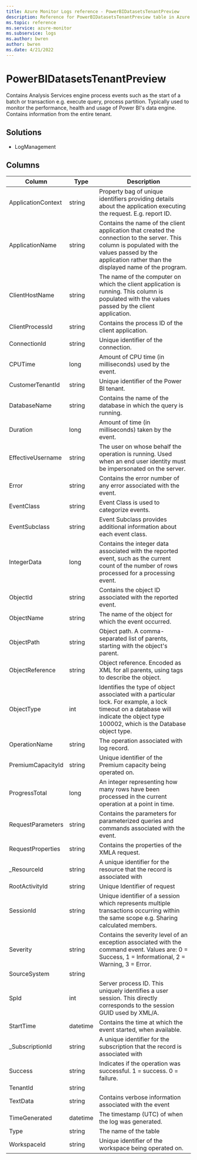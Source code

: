 ```yaml
---
title: Azure Monitor Logs reference - PowerBIDatasetsTenantPreview
description: Reference for PowerBIDatasetsTenantPreview table in Azure Monitor Logs.
ms.topic: reference
ms.service: azure-monitor
ms.subservice: logs
ms.author: bwren
author: bwren
ms.date: 4/21/2022
---
```


# PowerBIDatasetsTenantPreview

 Contains Analysis Services engine process events such as the start of a batch or transaction e.g. execute query, process partition. Typically used to monitor the performance, health and usage of Power BI's data engine. Contains information from the entire tenant.

## Solutions

- LogManagement




## Columns

| Column | Type | Description |
| --- | --- | --- |
| ApplicationContext | string | Property bag of unique identifiers providing details about the application executing the request. E.g. report ID. |
| ApplicationName | string | Contains the name of the client application that created the connection to the server. This column is populated with the values passed by the application rather than the displayed name of the program. |
| ClientHostName | string | The name of the computer on which the client application is running. This column is populated with the values passed by the client application. |
| ClientProcessId | string | Contains the process ID of the client application. |
| ConnectionId | string | Unique identifier of the connection. |
| CPUTime | long | Amount of CPU time (in milliseconds) used by the event. |
| CustomerTenantId | string | Unique identifier of the Power BI tenant. |
| DatabaseName | string | Contains the name of the database in which the query is running. |
| Duration | long | Amount of time (in milliseconds) taken by the event. |
| EffectiveUsername | string | The user on whose behalf the operation is running. Used when an end user identity must be impersonated on the server. |
| Error | string | Contains the error number of any error associated with the event. |
| EventClass | string | Event Class is used to categorize events. |
| EventSubclass | string | Event Subclass provides additional information about each event class. |
| IntegerData | long | Contains the integer data associated with the reported event, such as the current count of the number of rows processed for a processing event. |
| ObjectId | string | Contains the object ID associated with the reported event. |
| ObjectName | string | The name of the object for which the event occurred. |
| ObjectPath | string | Object path. A comma-separated list of parents, starting with the object's parent. |
| ObjectReference | string | Object reference. Encoded as XML for all parents, using tags to describe the object. |
| ObjectType | int | Identifies the type of object associated with a particular lock. For example, a lock timeout on a database will indicate the object type 100002, which is the Database object type. |
| OperationName | string | The operation associated with log record. |
| PremiumCapacityId | string | Unique identifier of the Premium capacity being operated on. |
| ProgressTotal | long | An integer representing how many rows have been processed in the current operation at a point in time. |
| RequestParameters | string | Contains the parameters for parameterized queries and commands associated with the event. |
| RequestProperties | string | Contains the properties of the XMLA request. |
| _ResourceId | string | A unique identifier for the resource that the record is associated with |
| RootActivityId | string | Unique Identifier of request |
| SessionId | string | Unique identifier of a session which represents multiple transactions occurring within the same scope e.g. Sharing calculated members. |
| Severity | string | Contains the severity level of an exception associated with the command event. Values are: 0 = Success, 1 = Informational, 2 = Warning, 3 = Error. |
| SourceSystem | string |  |
| SpId | int | Server process ID. This uniquely identifies a user session. This directly corresponds to the session GUID used by XML/A. |
| StartTime | datetime | Contains the time at which the event started, when available. |
| _SubscriptionId | string | A unique identifier for the subscription that the record is associated with |
| Success | string | Indicates if the operation was successful. 1 = success. 0 = failure. |
| TenantId | string |  |
| TextData | string | Contains verbose information associated with the event |
| TimeGenerated | datetime | The timestamp (UTC) of when the log was generated. |
| Type | string | The name of the table |
| WorkspaceId | string | Unique identifier of the workspace being operated on. |
